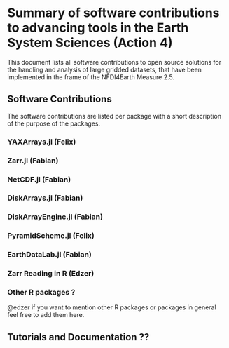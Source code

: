 # Summary of software contributions to advancing tools in the Earth System Sciences (Action 4)


This document lists all software contributions to open source solutions for the handling and analysis of large gridded datasets, that have been implemented in the frame of the NFDI4Earth  Measure 2.5. 


## Software Contributions 
The software contributions are listed per package with a short description of the purpose of the packages.

### YAXArrays.jl (Felix)

### Zarr.jl (Fabian)

### NetCDF.jl (Fabian)

### DiskArrays.jl (Fabian)

### DiskArrayEngine.jl (Fabian)

### PyramidScheme.jl (Felix)

### EarthDataLab.jl (Fabian)

### Zarr Reading in R (Edzer)


### Other R packages ?
@edzer if you want to mention other R packages or packages in general feel free to add them here.

## Tutorials and Documentation ??

